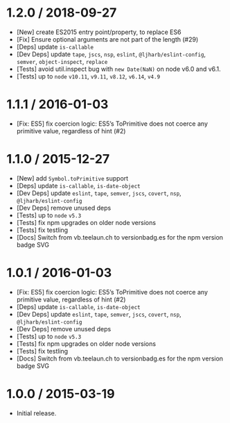 # 1.2.0 / 2018-09-27

* [New] create ES2015 entry point/property, to replace ES6
* [Fix] Ensure optional arguments are not part of the length (#29)
* [Deps] update `is-callable`
* [Dev Deps] update `tape`, `jscs`, `nsp`, `eslint`, `@ljharb/eslint-config`, `semver`, `object-inspect`, `replace`
* [Tests] avoid util.inspect bug with `new Date(NaN)` on node v6.0 and v6.1.
* [Tests] up to `node` `v10.11`, `v9.11`, `v8.12`, `v6.14`, `v4.9`

# 1.1.1 / 2016-01-03

* [Fix: ES5] fix coercion logic: ES5’s ToPrimitive does not coerce any primitive value, regardless of hint (#2)

# 1.1.0 / 2015-12-27

* [New] add `Symbol.toPrimitive` support
* [Deps] update `is-callable`, `is-date-object`
* [Dev Deps] update `eslint`, `tape`, `semver`, `jscs`, `covert`, `nsp`, `@ljharb/eslint-config`
* [Dev Deps] remove unused deps
* [Tests] up to `node` `v5.3`
* [Tests] fix npm upgrades on older node versions
* [Tests] fix testling
* [Docs] Switch from vb.teelaun.ch to versionbadg.es for the npm version badge SVG

# 1.0.1 / 2016-01-03

* [Fix: ES5] fix coercion logic: ES5’s ToPrimitive does not coerce any primitive value, regardless of hint (#2)
* [Deps] update `is-callable`, `is-date-object`
* [Dev Deps] update `eslint`, `tape`, `semver`, `jscs`, `covert`, `nsp`, `@ljharb/eslint-config`
* [Dev Deps] remove unused deps
* [Tests] up to `node` `v5.3`
* [Tests] fix npm upgrades on older node versions
* [Tests] fix testling
* [Docs] Switch from vb.teelaun.ch to versionbadg.es for the npm version badge SVG

# 1.0.0 / 2015-03-19

* Initial release.
